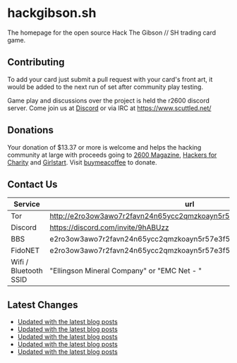 # hackgibson.sh
The homepage for the open source Hack The Gibson // SH trading card game.


## Contributing

To add your card just submit a pull request with your card's front art, it would be added to the next run of set after community play testing.

Game play and discussions over the project is held the r2600 discord server. Come join us at [Discord](https://discord.com/invite/9hABUzz) or via IRC at https://www.scuttled.net/


## Donations

Your donation of $13.37 or more is welcome and helps the hacking community at large with proceeds going to [2600 Magazine](https://2600.com/), [Hackers for Charity](https://hackersforcharity.org) and [Girlstart](https://girlstart.org).  Visit [buymeacoffee](https://www.buymeacoffee.com/hackgibson.sh) to donate.


## Contact Us

Service | url
-|-
Tor | http://e2ro3ow3awo7r2favn24n65ycc2qmzkoayn5r57e3f56nvjwdcgg32ad.onion
Discord | https://discord.com/invite/9hABUzz
BBS | e2ro3ow3awo7r2favn24n65ycc2qmzkoayn5r57e3f56nvjwdcgg32ad.onion:23
FidoNET | e2ro3ow3awo7r2favn24n65ycc2qmzkoayn5r57e3f56nvjwdcgg32ad.onion:24554
Wifi / Bluetooth SSID | "Ellingson Mineral Company" or "EMC Net - <fidonet address>"

## Latest Changes
<!-- BLOG-POST-LIST:START -->
- [Updated with the latest blog posts](https://github.com/DFW2600/hackgibson.sh/commit/e1ef791fc14a000f899ea66e72d3b652e19cd69a)
- [Updated with the latest blog posts](https://github.com/DFW2600/hackgibson.sh/commit/dfbb2759f815a699a0c912945bd7dd9cd5023b87)
- [Updated with the latest blog posts](https://github.com/DFW2600/hackgibson.sh/commit/bc0ce930a2d751b9d26b4b20471d49bc72b662d9)
- [Updated with the latest blog posts](https://github.com/DFW2600/hackgibson.sh/commit/8ec6ffce32c93b7fbfd65b8a76c574800551e9f3)
- [Updated with the latest blog posts](https://github.com/DFW2600/hackgibson.sh/commit/5d0bc1fcfd63d8520aa03f9a907b39a2f0a1bd90)
<!-- BLOG-POST-LIST:END -->
